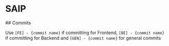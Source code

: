 # SAIP

## Commits

Use ```[FE] - {commit name}``` if committing for Frontend, ```[BE] - {commit name}``` if committing for Backend and ```[GEN] - {commit name}``` for general commits